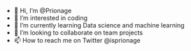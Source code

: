 - 👋 Hi, I’m @Prionage
- 👀 I’m interested in coding
- 🌱 I’m currently learning Data science and machine learning 
- 💞️ I’m looking to collaborate on team projects 
- 📫 How to reach me on Twitter @isprionage

<!---
Prionage/Prionage is a ✨ special ✨ repository because its `README.md` (this file) appears on your GitHub profile.
You can click the Preview link to take a look at your changes.
--->
